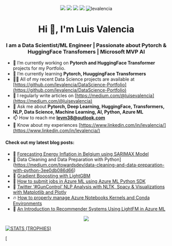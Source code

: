 <p align="center">
  <a href="https://www.linkedin.com/in/levalencia/" target="_blank"><img src="https://img.shields.io/badge/Linkedin-Follow%20levalencia-blue?logo=linkedin" /></a>
  <a href="https://medium.com/@luisevalencia" target="_blank"><img src="https://img.shields.io/badge/Blog-https%3A%2F%2Fmedium.com%2F%40luisevalencia-blue" /></a>
  <a href="https://twitter.com/intent/follow?screen_name=levalencia" target="_blank"><img src="https://img.shields.io/twitter/follow/levalencia?style=social" /></a>
  <a href="https://www.youtube.com/c/TheMachineLearningEnthusiastLuisValencia" target="_blank"><img src="https://img.shields.io/badge/Youtube-The%20Machine%20Learning%20Enthusiast-red" /></a>
 
 <img src="https://komarev.com/ghpvc/?username=levalencia&label=Profile%20views&color=0e75b6&style=flat" alt="levalencia" />
</p>


<h1 align="center">Hi 👋, I'm Luis Valencia</h1>
<h3 align="center">I am a Data Scientist/ML Engineer  | Passionate about Pytorch & HuggingFace Transfomers | Microsoft MVP AI</h3>

- 🔭 I’m currently working on **Pytorch and HuggingFace Transformer** projects for my Portfolio.
- 🌱 I’m currently learning **Pytorch, HuuggingFace Transformers**
- 👨‍💻 All of my recent Data Science projects are available at [https://github.com/levalencia/DataScience-Portfolio](https://github.com/levalencia/DataScience-Portfolio)
- 📝 I regularly write articles on [https://medium.com/@luisevalencia](https://medium.com/@luisevalencia)
- 💬 Ask me about **Pytorch, Deep Learning, HuggingFace, Transformers, NLP, Data Science, Machine Learning, AI, Python,  Azure ML**
- 📫 How to reach me **levm38@outlook.com**
- 📄 Know about my experiences [https://www.linkedin.com/in/levalencia/](https://www.linkedin.com/in/levalencia/)


#### Check out my latest blog posts:

<!-- BLOG-POST-LIST:START -->
- 💬 [Forecasting Energy Inflation in Belgium using SARIMAX Model](https://medium.com/python-in-plain-english/forecasting-energy-inflation-in-belgium-using-sarimax-model-fd26a8e30a6e)
- 📝 Data Cleaning and Data Preparation with Python](https://medium.com/towardsdev/data-cleaning-and-data-preparation-with-python-3ee0db086d66)
- 🌱 [Gradient Booosting with LightGBM](https://medium.com/python-in-plain-english/gradient-boosting-with-lightgbm-c07280fa9541)
- 🦾 [How to submit jobs in Azure ML using Azure ML Python SDK](https://medium.com/@luisevalencia/how-to-submit-jobs-in-azure-ml-using-azure-ml-python-sdk-7a15ffe23808)
 - 📢 [Twitter ‘#GunControl’ NLP Analysis with NLTK, Spacy & Visualizations with Matplotlib and Plotly](https://medium.com/python-in-plain-english/twitter-guncontrol-nlp-analysis-with-nltk-spacy-and-visualizations-with-matplotlib-and-plotly-f58afc51f069)
 - 🔥 [How to properly manage Azure Notebooks Kernels and Conda Environments](https://medium.com/@luisevalencia/how-to-properly-manage-azure-notebooks-kernels-and-conda-environments-b0862f3eca51)
 - 🤖 [An Introduction to Recommender Systems Using LightFM in Azure ML](https://medium.com/python-in-plain-english/introduction-to-recommender-systems-using-lightfm-in-azure-ml-e86feaff6ac4)<!-- BLOG-POST-LIST:END -->

<p align="center">
  <img src="https://github-readme-stats.vercel.app/api?username=levalencia&count_private=true&show_icons=true&theme=react&include_all_commits=true&hide=contribs" />
</p>

<p align="center">

[![STATS (TROPHIES)](https://github-profile-trophy.vercel.app/?username=levalencia&theme=gruvbox&margin-w=15&margin-h=15&column=8)](https://github.com/levalencia)

[
</p>
